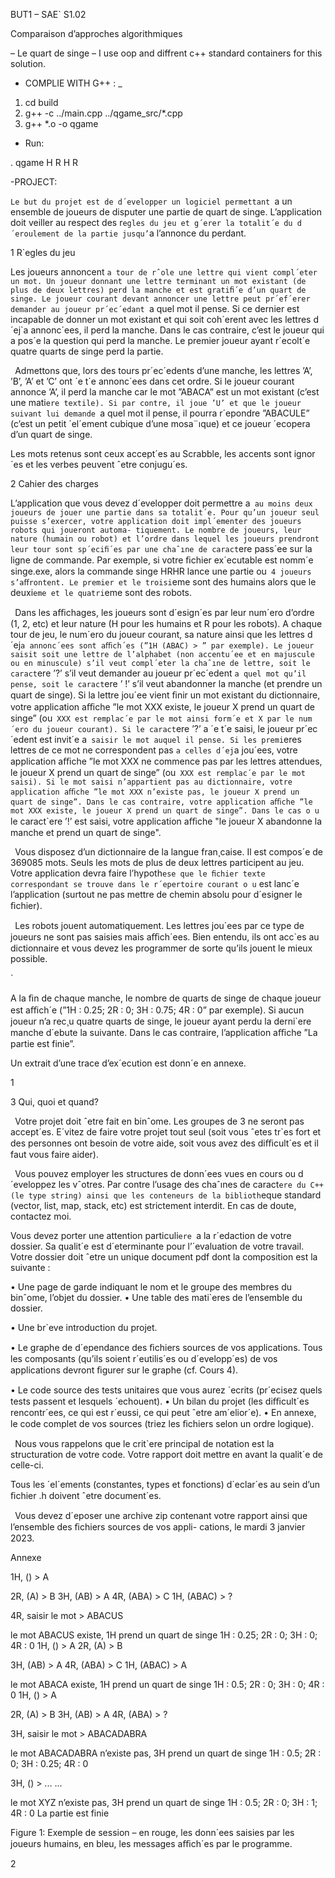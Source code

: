 ﻿<a name="br1"></a>BUT1 – SAE` S1.02

Comparaison d’approches algorithmiques

– Le quart de singe
–
I use oop and diffrent c++ standard containers for this solution.

- COMPLIE WITH G++ :
_
1. cd build
2. g++ -c ../main.cpp ../qgame_src/*.cpp 
3. g++ *.o -o qgame



- Run:

. qgame H R H R



-PROJECT:



`Le but du projet est de d´evelopper un logiciel permettant `a un ensemble de joueurs de disputer une partie de quart
de singe. L’application doit veiller au respect des r`egles du jeu et g´erer la totalit´e du d´eroulement de la partie jusqu’`a
l’annonce du perdant.

1 R`egles du jeu

Les joueurs annoncent `a tour de rˆole une lettre qui vient compl´eter un mot. Un joueur donnant une lettre terminant
un mot existant (de plus de deux lettres) perd la manche et est gratiﬁ´e d’un quart de singe. Le joueur courant devant
annoncer une lettre peut pr´ef´erer demander au joueur pr´ec´edant `a quel mot il pense. Si ce dernier est incapable de
donner un mot existant et qui soit coh´erent avec les lettres d´ej`a annonc´ees, il perd la manche. Dans le cas contraire,
c’est le joueur qui a pos´e la question qui perd la manche. Le premier joueur ayant r´ecolt´e quatre quarts de singe perd
la partie.

` `Admettons que, lors des tours pr´ec´edents d’une manche, les lettres ’A’, ’B’, ’A’ et ’C’ ont ´e t´e annonc´ees dans
cet ordre. Si le joueur courant annonce ’A’, il perd la manche car le mot ”ABACA” est un mot existant (c’est une
mati`ere textile). Si par contre, il joue ’U’ et que le joueur suivant lui demande `a quel mot il pense, il pourra r´epondre
”ABACULE” (c’est un petit ´el´ement cubique d’une mosa¨ıque) et ce joueur ´ecopera d’un quart de singe.

Les mots retenus sont ceux accept´es au Scrabble, les accents sont ignor´es et les verbes peuvent ˆetre conjugu´es.

2 Cahier des charges

L’application que vous devez d´evelopper doit permettre a` au moins deux joueurs de jouer une partie dans sa totalit´e.
Pour qu’un joueur seul puisse s’exercer, votre application doit impl´ementer des joueurs robots qui joueront automa-
tiquement. Le nombre de joueurs, leur nature (humain ou robot) et l’ordre dans lequel les joueurs prendront leur tour
sont sp´eciﬁ´es par une chaˆıne de caract`ere pass´ee sur la ligne de commande. Par exemple, si votre ﬁchier ex´ecutable
est nomm´e singe.exe, alors la commande singe HRHR lance une partie ou` 4 joueurs s’aﬀrontent. Le premier et le
 troisi`eme sont des humains alors que le deuxi`eme et le quatri`eme sont des robots.

` `Dans les aﬃchages, les joueurs sont d´esign´es par leur num´ero d’ordre (1, 2, etc) et leur nature (H pour les humains
et R pour les robots). A chaque tour de jeu, le num´ero du joueur courant, sa nature ainsi que les lettres d´ej`a annonc´ees
sont aﬃch´es (”1H (ABAC) > ” par exemple). Le joueur saisit soit une lettre de l’alphabet (non accentu´ee et en
majuscule ou en minuscule) s’il veut compl´eter la chaˆıne de lettre, soit le caract`ere ’?’ s’il veut demander au joueur
pr´ec´edent `a quel mot qu’il pense, soit le caract`ere ’ !’ s’il veut abandonner la manche (et prendre un quart de singe).
 Si la lettre jou´ee vient ﬁnir un mot existant du dictionnaire, votre application aﬃche ”le mot XXX existe, le
joueur X prend un quart de singe” (ou` XXX est remplac´e par le mot ainsi form´e et X par le num´ero du joueur
courant). Si le caract`ere ’?’ a ´e t´e saisi, le joueur pr´ec´edent est invit´e a` saisir le mot auquel il pense. Si les premi`eres
 lettres de ce mot ne correspondent pas `a celles d´ej`a jou´ees, votre application aﬃche ”le mot XXX ne commence pas
par les lettres attendues, le joueur X prend un quart de singe” (ou` XXX est remplac´e par le mot saisi).
Si le mot saisi n’appartient pas au dictionnaire, votre application aﬃche ”le mot XXX n’existe pas, le joueur
X prend un quart de singe”. Dans le cas contraire, votre application aﬃche ”le mot XXX existe, le joueur
X prend un quart de singe”. Dans le cas o u` le caract`ere ’!’ est saisi, votre application aﬃche "le joueur X
abandonne la manche et prend un quart de singe".

` `Vous disposez d’un dictionnaire de la langue fran¸caise. Il est compos´e de 369085 mots. Seuls les mots de plus de
deux lettres participent au jeu. Votre application devra faire l’hypoth`ese que le ﬁchier texte correspondant se trouve
dans le r´epertoire courant o u` est lanc´e l’application (surtout ne pas mettre de chemin absolu pour d´esigner le ﬁchier).

` `Les robots jouent automatiquement. Les lettres jou´ees par ce type de joueurs ne sont pas saisies mais aﬃch´ees.
Bien entendu, ils ont acc`es au dictionnaire et vous devez les programmer de sorte qu’ils jouent le mieux possible.

`

A la ﬁn de chaque manche, le nombre de quarts de singe de chaque joueur est aﬃch´e (”1H : 0.25; 2R : 0; 3H : 0.75; 4R : 0” par exemple). Si aucun joueur n’a rec¸u quatre quarts de singe, le joueur ayant perdu la derni`ere
manche d´ebute la suivante. Dans le cas contraire, l’application aﬃche ”La partie est finie”.

Un extrait d’une trace d’ex´ecution est donn´e en annexe.

1




<a name="br2"></a>3 Qui, quoi et quand?

` `Votre projet doit ˆetre fait en binˆome. Les groupes de 3 ne seront pas accept´es. E´vitez de faire votre projet tout seul
(soit vous ˆetes tr`es fort et des personnes ont besoin de votre aide, soit vous avez des diﬃcult´es et il faut vous faire
aider).

` `Vous pouvez employer les structures de donn´ees vues en cours ou d´eveloppez les vˆotres. Par contre l’usage des
chaˆınes de caract`ere du C++ (le type string) ainsi que les conteneurs de la biblioth`eque standard (vector, list,
map, stack, etc) est strictement interdit. En cas de doute, contactez moi.

Vous devez porter une attention particuli`ere `a la r´edaction de votre dossier. Sa qualit´e est d´eterminante pour l’´evaluation de votre travail. Votre dossier doit ˆetre un unique document pdf dont la composition est la suivante :

• Une page de garde indiquant le nom et le groupe des membres du binˆome, l’objet du dossier.
 • Une table des mati`eres de l’ensemble du dossier.

• Une br`eve introduction du projet.

• Le graphe de d´ependance des ﬁchiers sources de vos applications. Tous les composants (qu’ils soient r´eutilis´es
 ou d´evelopp´es) de vos applications devront ﬁgurer sur le graphe (cf. Cours 4).

• Le code source des tests unitaires que vous aurez ´ecrits (pr´ecisez quels tests passent et lesquels ´echouent).
• Un bilan du projet (les diﬃcult´es rencontr´ees, ce qui est r´eussi, ce qui peut ˆetre am´elior´e).
• En annexe, le code complet de vos sources (triez les ﬁchiers selon un ordre logique).

` `Nous vous rappelons que le crit`ere principal de notation est la structuration de votre code. Votre rapport doit
mettre en avant la qualit´e de celle-ci.

Tous les ´el´ements (constantes, types et fonctions) d´eclar´es au sein d’un ﬁchier .h doivent ˆetre document´es.

` `Vous devez d´eposer une archive zip contenant votre rapport ainsi que l’ensemble des ﬁchiers sources de vos appli-
cations, le mardi 3 janvier 2023.

Annexe

1H, () > A

2R, (A) > B 3H, (AB) > A
4R, (ABA) > C
1H, (ABAC) > ?

4R, saisir le mot > ABACUS

le mot ABACUS existe, 1H prend un quart de singe
1H : 0.25; 2R : 0; 3H : 0; 4R : 0
1H, () > A 2R, (A) > B

3H, (AB) > A
4R, (ABA) > C
1H, (ABAC) > A

le mot ABACA existe, 1H prend un quart de singe
1H : 0.5; 2R : 0; 3H : 0; 4R : 0
1H, () > A

2R, (A) > B
3H, (AB) > A
4R, (ABA) > ?

3H, saisir le mot > ABACADABRA

le mot ABACADABRA n’existe pas, 3H prend un quart de singe
1H : 0.5; 2R : 0; 3H : 0.25; 4R : 0

3H, () > ...
...

le mot XYZ n’existe pas, 3H prend un quart de singe
1H : 0.5; 2R : 0; 3H : 1; 4R : 0
La partie est finie

Figure 1: Exemple de session – en rouge, les donn´ees saisies par les joueurs humains, en bleu, les messages aﬃch´es par
le programme.

2
